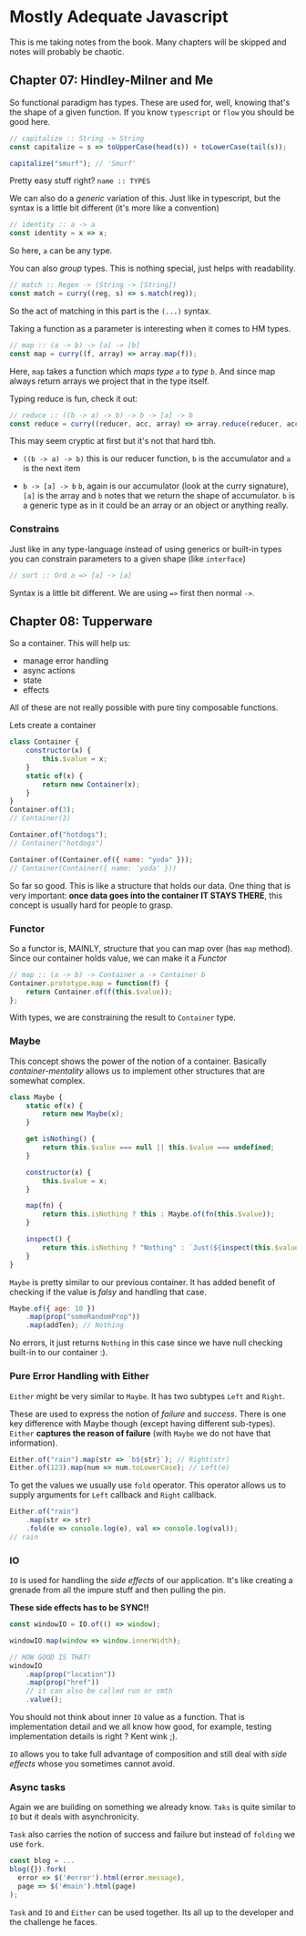 # Mostly Adequate Javascript

This is me taking notes from the book. Many chapters will be skipped and notes
will probably be chaotic.

## Chapter 07: Hindley-Milner and Me

So functional paradigm has types. These are used for, well, knowing that's the
shape of a given function. If you know `typescript` or `flow` you should be good
here.

```js
// capitalize :: String -> String
const capitalize = s => toUpperCase(head(s)) + toLowerCase(tail(s));

capitalize("smurf"); // 'Smurf'
```

Pretty easy stuff right? `name :: TYPES`

We can also do a _generic_ variation of this. Just like in typescript, but the
syntax is a little bit different (it's more like a convention)

```js
// identity :: a -> a
const identity = x => x;
```

So here, `a` can be any type.

You can also _group_ types. This is nothing special, just helps with
readability.

```js
// match :: Regex -> (String -> [String])
const match = curry((reg, s) => s.match(reg));
```

So the act of matching in this part is the `(...)` syntax.

Taking a function as a parameter is interesting when it comes to HM types.

```js
// map :: (a -> b) -> [a] -> [b]
const map = curry((f, array) => array.map(f));
```

Here, `map` takes a function which _maps type `a`_ to _type `b`_. And since map
always return arrays we project that in the type itself.

Typing reduce is fun, check it out:

```js
// reduce :: ((b -> a) -> b) -> b -> [a] -> b
const reduce = curry((reducer, acc, array) => array.reduce(reducer, acc));
```

This may seem cryptic at first but it's not that hard tbh.

- `((b -> a) -> b)` this is our reducer function, `b` is the accumulator and `a`
  is the next item

* `b -> [a] -> b` `b`, again is our accumulator (look at the curry signature),
  `[a]` is the array and `b` notes that we return the shape of accumulator. `b`
  is a generic type as in it could be an array or an object or anything really.

### Constrains

Just like in any type-language instead of using generics or built-in types you
can constrain parameters to a given shape (like `interface`)

```js
// sort :: Ord a => [a] -> [a]
```

Syntax is a little bit different. We are using `=>` first then normal `->`.

## Chapter 08: Tupperware

So a container. This will help us:

- manage error handling
- async actions
- state
- effects

All of these are not really possible with pure tiny composable functions.

Lets create a container

```js
class Container {
    constructor(x) {
        this.$value = x;
    }
    static of(x) {
        return new Container(x);
    }
}
Container.of(3);
// Container(3)

Container.of("hotdogs");
// Container("hotdogs")

Container.of(Container.of({ name: "yoda" }));
// Container(Container({ name: 'yoda' }))
```

So far so good. This is like a structure that holds our data. One thing that is
very important: **once data goes into the container IT STAYS THERE**, this
concept is usually hard for people to grasp.

### Functor

So a functor is, MAINLY, structure that you can map over (has `map` method).
Since our container holds value, we can make it a _Functor_

```js
// map :: (a -> b) -> Container a -> Container b
Container.prototype.map = function(f) {
    return Container.of(f(this.$value));
};
```

With types, we are constraining the result to `Container` type.

### Maybe

This concept shows the power of the notion of a container. Basically
_container-mentality_ allows us to implement other structures that are somewhat
complex.

```js
class Maybe {
    static of(x) {
        return new Maybe(x);
    }

    get isNothing() {
        return this.$value === null || this.$value === undefined;
    }

    constructor(x) {
        this.$value = x;
    }

    map(fn) {
        return this.isNothing ? this : Maybe.of(fn(this.$value));
    }

    inspect() {
        return this.isNothing ? "Nothing" : `Just(${inspect(this.$value)})`;
    }
}
```

`Maybe` is pretty similar to our previous container. It has added benefit of
checking if the value is _falsy_ and handling that case.

```js
Maybe.of({ age: 10 })
    .map(prop("someRandomProp"))
    .map(addTen); // Nothing
```

No errors, it just returns `Nothing` in this case since we have null checking
built-in to our container :).

### Pure Error Handling with Either

`Either` might be very similar to `Maybe`. It has two subtypes `Left` and
`Right`.

These are used to express the notion of _failure_ and _success_. There is one
key difference with Maybe though (except having different sub-types). `Either`
**captures the reason of failure** (with `Maybe` we do not have that
information).

```js
Either.of("rain").map(str => `b${str}`); // Right(str)
Either.of(123).map(num => num.toLowerCase); // Left(e)
```

To get the values we usually use `fold` operator. This operator allows us to
supply arguments for `Left` callback and `Right` callback.

```js
Either.of("rain")
    .map(str => str)
    .fold(e => console.log(e), val => console.log(val));
// rain
```

### IO

`IO` is used for handling the _side effects_ of our application. It's like
creating a grenade from all the impure stuff and then pulling the pin.

**These side effects has to be SYNC!!**

```js
const windowIO = IO.of(() => window);

windowIO.map(window => window.innerWidth);

// HOW GOOD IS THAT!
windowIO
    .map(prop("location"))
    .map(prop("href"))
    // it can also be called run or smth
    .value();
```

You should not think about inner `IO` value as a function. That is
implementation detail and we all know how good, for example, testing
implementation details is right ? Kent wink ;).

`IO` allows you to take full advantage of composition and still deal with _side
effects_ whose you sometimes cannot avoid.

### Async tasks

Again we are building on something we already know. `Taks` is quite similar to
`IO` but it deals with asynchronicity.

`Task` also carries the notion of success and failure but instead of `folding`
we use `fork`.

```js
const blog = ...
blog({}).fork(
  error => $('#error').html(error.message),
  page => $('#main').html(page)
);
```

`Task` and `IO` and `Either` can be used together. Its all up to the developer
and the challenge he faces.
